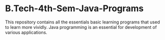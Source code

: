 # B.Tech-4th-Sem-Java-Programs
This repository contains all the essentials basic learning programs that  used to learn more vividly.  Java programming is an essential for development of various applications.
